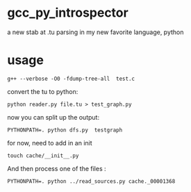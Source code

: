 gcc_py_introspector
===================

a new stab at .tu parsing in my new favorite language, python


usage
=====

    g++ --verbose -O0 -fdump-tree-all  test.c

convert the tu to python:

    python reader.py file.tu > test_graph.py

now you can split up the output:

    PYTHONPATH=. python dfs.py  testgraph

for now, need to add in an init

    touch cache/__init__.py

And then process one of the files :

    PYTHONPATH=. python ../read_sources.py cache._00001368


